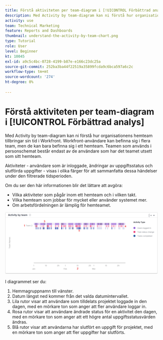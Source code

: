 ```yaml
---
title: Förstå aktiviteten per team-diagram i [!UICONTROL Förbättrad analys]
description: Med Activity by team-diagram kan ni förstå hur organisationens hemteam tillbringar sin tid i Workfront.
activity: use
team: Technical Marketing
feature: Reports and Dashboards
thumbnail: understand-the-activity-by-team-chart.png
type: Tutorial
role: User
level: Beginner
kt: 10045
exl-id: a9c5c4bc-0728-4199-b87e-e166c23dc25a
source-git-commit: 252ba3ba44f22519a35899fcda9c6bca597a6c2c
workflow-type: tm+mt
source-wordcount: '274'
ht-degree: 0%

---
```


# Förstå aktiviteten per team-diagram i [!UICONTROL Förbättrad analys]

Med Activity by team-diagram kan ni förstå hur organisationens hemteam tillbringar sin tid i Workfront. Workfront-användare kan befinna sig i flera team, men de kan bara befinna sig i ett hemteam. Teamen som används i personschemat består endast av de användare som har det teamet utsett som sitt hemteam.

Aktiviteter - användare som är inloggade, ändringar av uppgiftsstatus och slutförda uppgifter - visas i olika färger för att sammanfatta dessa händelser under den filtrerade tidsperioden.

Om du ser den här informationen blir det lättare att avgöra:

* Vilka aktiviteter som pågår inom ett hemteam och i vilken takt.
* Vilka hemteam som jobbar för mycket eller använder systemet mer.
* Om arbetsfördelningen är lämplig för hemteamet.

![En bild som visar en aktivitet per team med siffror i områden som beskrivs i punkterna nedan](assets/section-3-1.png)

I diagrammet ser du:

1. Hemmagruppnamn till vänster.
1. Datum längst ned kommer från det valda datumintervallet.
1. Lila rutor visar att användare som tilldelats projektet loggade in den dagen, med en mörkare ton som anger att fler användare loggar in.
1. Rosa rutor visar att användare ändrade status för en aktivitet den dagen, med en mörkare ton som anger att ett högre antal uppgiftsstatusvärden ändras.
1. Blå rutor visar att användarna har slutfört en uppgift för projektet, med en mörkare ton som anger att fler uppgifter har slutförts.
